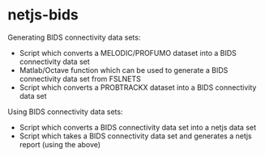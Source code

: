 netjs-bids
==========

Generating BIDS connectivity data sets:
 - Script which converts a MELODIC/PROFUMO dataset into a BIDS connectivity data set
 - Matlab/Octave function which can be used to generate a BIDS connectivity data set from FSLNETS
 - Script which converts a PROBTRACKX dataset into a BIDS connectivity data set
 
Using BIDS connectivity data sets:
 - Script which converts a BIDS connectivity data set into a netjs data set
 - Script which takes a BIDS connectivity data set and generates a netjs report (using the above)
